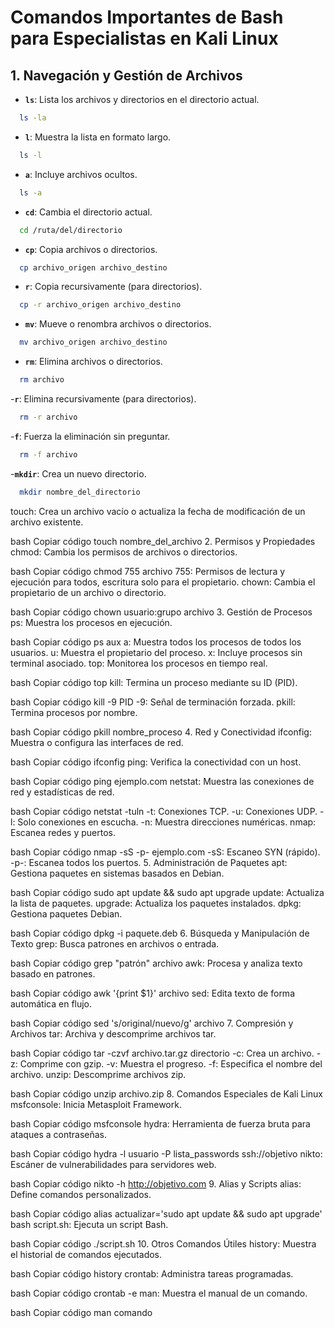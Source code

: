 # Comandos Importantes de Bash para Especialistas en Kali Linux

## 1. Navegación y Gestión de Archivos

- **`ls`**: Lista los archivos y directorios en el directorio actual.
```bash
  ls -la
```
- **`l`**: Muestra la lista en formato largo.
```bash
  ls -l
```
- **`a`**: Incluye archivos ocultos.
```bash
  ls -a
```
- **`cd`**: Cambia el directorio actual.
```bash
  cd /ruta/del/directorio
```

- **`cp`**: Copia archivos o directorios.
```bash
  cp archivo_origen archivo_destino
```

- **`r`**: Copia recursivamente (para directorios).
```bash
  cp -r archivo_origen archivo_destino
```
  
- **`mv`**: Mueve o renombra archivos o directorios.
```bash
  mv archivo_origen archivo_destino
```

- **`rm`**: Elimina archivos o directorios.
```bash
  rm archivo
```

-**`r`**: Elimina recursivamente (para directorios).
```bash
  rm -r archivo
```

-**`f`**: Fuerza la eliminación sin preguntar.
```bash
  rm -f archivo
```
-**`mkdir`**: Crea un nuevo directorio.
```bash
  mkdir nombre_del_directorio
```

touch: Crea un archivo vacío o actualiza la fecha de modificación de un archivo existente.

bash
Copiar código
touch nombre_del_archivo
2. Permisos y Propiedades
chmod: Cambia los permisos de archivos o directorios.

bash
Copiar código
chmod 755 archivo
755: Permisos de lectura y ejecución para todos, escritura solo para el propietario.
chown: Cambia el propietario de un archivo o directorio.

bash
Copiar código
chown usuario:grupo archivo
3. Gestión de Procesos
ps: Muestra los procesos en ejecución.

bash
Copiar código
ps aux
a: Muestra todos los procesos de todos los usuarios.
u: Muestra el propietario del proceso.
x: Incluye procesos sin terminal asociado.
top: Monitorea los procesos en tiempo real.

bash
Copiar código
top
kill: Termina un proceso mediante su ID (PID).

bash
Copiar código
kill -9 PID
-9: Señal de terminación forzada.
pkill: Termina procesos por nombre.

bash
Copiar código
pkill nombre_proceso
4. Red y Conectividad
ifconfig: Muestra o configura las interfaces de red.

bash
Copiar código
ifconfig
ping: Verifica la conectividad con un host.

bash
Copiar código
ping ejemplo.com
netstat: Muestra las conexiones de red y estadísticas de red.

bash
Copiar código
netstat -tuln
-t: Conexiones TCP.
-u: Conexiones UDP.
-l: Solo conexiones en escucha.
-n: Muestra direcciones numéricas.
nmap: Escanea redes y puertos.

bash
Copiar código
nmap -sS -p- ejemplo.com
-sS: Escaneo SYN (rápido).
-p-: Escanea todos los puertos.
5. Administración de Paquetes
apt: Gestiona paquetes en sistemas basados en Debian.

bash
Copiar código
sudo apt update && sudo apt upgrade
update: Actualiza la lista de paquetes.
upgrade: Actualiza los paquetes instalados.
dpkg: Gestiona paquetes Debian.

bash
Copiar código
dpkg -i paquete.deb
6. Búsqueda y Manipulación de Texto
grep: Busca patrones en archivos o entrada.

bash
Copiar código
grep "patrón" archivo
awk: Procesa y analiza texto basado en patrones.

bash
Copiar código
awk '{print $1}' archivo
sed: Edita texto de forma automática en flujo.

bash
Copiar código
sed 's/original/nuevo/g' archivo
7. Compresión y Archivos
tar: Archiva y descomprime archivos tar.

bash
Copiar código
tar -czvf archivo.tar.gz directorio
-c: Crea un archivo.
-z: Comprime con gzip.
-v: Muestra el progreso.
-f: Especifica el nombre del archivo.
unzip: Descomprime archivos zip.

bash
Copiar código
unzip archivo.zip
8. Comandos Especiales de Kali Linux
msfconsole: Inicia Metasploit Framework.

bash
Copiar código
msfconsole
hydra: Herramienta de fuerza bruta para ataques a contraseñas.

bash
Copiar código
hydra -l usuario -P lista_passwords ssh://objetivo
nikto: Escáner de vulnerabilidades para servidores web.

bash
Copiar código
nikto -h http://objetivo.com
9. Alias y Scripts
alias: Define comandos personalizados.

bash
Copiar código
alias actualizar='sudo apt update && sudo apt upgrade'
bash script.sh: Ejecuta un script Bash.

bash
Copiar código
./script.sh
10. Otros Comandos Útiles
history: Muestra el historial de comandos ejecutados.

bash
Copiar código
history
crontab: Administra tareas programadas.

bash
Copiar código
crontab -e
man: Muestra el manual de un comando.

bash
Copiar código
man comando

